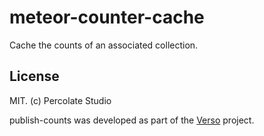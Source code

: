meteor-counter-cache
====================

Cache the counts of an associated collection.

## License 

MIT. (c) Percolate Studio

publish-counts was developed as part of the [Verso](http://versoapp.com) project.
